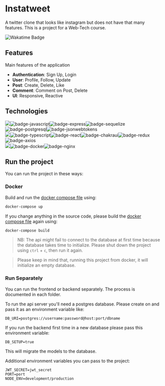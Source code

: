# Instatweet

A twitter clone that looks like instagram but does not have that many features. This is a project for a Web-Tech course.

![Wakatime Badge](https://wakatime.com/badge/github/KhanShaheb34/Instatweet.svg)

## Features

Main features of the application

- **Authentication**: Sign Up, Login
- **User**: Profile, Follow, Update
- **Post**: Create, Delete, Like
- **Comment**: Comment on Post, Delete
- **UI**: Responsive, Reactive

## Technologies

<img src="https://img.shields.io/badge/Backend-3F3F3F?style=for-the-badge&logo=plex&logoColor=FFFFFF">![badge-javascript](https://img.shields.io/badge/javascript-211e1b?style=for-the-badge&logo=javascript&logoColor=22C4E1&labelColor=211e1b)![badge-express](https://img.shields.io/badge/expressJS-211e1b?style=for-the-badge&logo=express&logoColor=22C4E1&labelColor=211e1b)![badge-sequelize](https://img.shields.io/badge/sequelize-211e1b?style=for-the-badge&logo=sequelize&logoColor=22C4E1&labelColor=211e1b)![badge-postgresql](https://img.shields.io/badge/postgresql-211e1b?style=for-the-badge&logo=postgresql&logoColor=22C4E1&labelColor=211e1b)![badge-jsonwebtokens](https://img.shields.io/badge/JWT-211e1b?style=for-the-badge&logo=jsonwebtokens&logoColor=22C4E1&labelColor=211e1b)<br />
<img src="https://img.shields.io/badge/Frontend-3F3F3F?style=for-the-badge&logo=plex&logoColor=FFFFFF">![badge-typescript](https://img.shields.io/badge/typescript-211e1b?style=for-the-badge&logo=typescript&logoColor=22C4E1&labelColor=211e1b)![badge-react](https://img.shields.io/badge/reactJS-211e1b?style=for-the-badge&logo=react&logoColor=22C4E1&labelColor=211e1b)![badge-chakraui](https://img.shields.io/badge/chakraui-211e1b?style=for-the-badge&logo=chakraui&logoColor=22C4E1&labelColor=211e1b)![badge-redux](https://img.shields.io/badge/redux-211e1b?style=for-the-badge&logo=redux&logoColor=22C4E1&labelColor=211e1b)![badge-axios](https://img.shields.io/badge/axios-211e1b?style=for-the-badge&logo=andela&logoColor=22C4E1&labelColor=211e1b)<br />
<img src="https://img.shields.io/badge/Devops-3F3F3F?style=for-the-badge&logo=plex&logoColor=FFFFFF">![badge-docker](https://img.shields.io/badge/docker-211e1b?style=for-the-badge&logo=docker&logoColor=22C4E1&labelColor=211e1b)![badge-nginx](https://img.shields.io/badge/nginx-211e1b?style=for-the-badge&logo=nginx&logoColor=22C4E1&labelColor=211e1b)

## Run the project

You can run the project in these ways:

### Docker

Build and run the [docker compose file](docker-compose.yml) using:

```sh
docker-compose up
```

If you change anything in the source code, please build the [docker compose file](docker-compose.yml) again using:

```sh
docker-compose build
```

> NB: The api might fail to connect to the database at first time because the database takes time to initialize. Please shut down the project using `ctrl` + `c`, then run it again.

> Please keep in mind that, running this project from docker, it will initialize an empty database.

### Run Separately

You can run the frontend or backend separately. The process is documented in each folder.

To run the api server you'll need a postgres database. Please create on and pass it as an environment variable like:

```env
DB_URI=postgres://username:password@host:port/dbname
```

If you run the backend first time in a new database please pass this environment variable:

```env
DB_SETUP=true
```

This will migrate the models to the database.

Additional environment variables you can pass to the project:

```env
JWT_SECRET=jwt_secret
PORT=port
NODE_ENV=development/production
```
